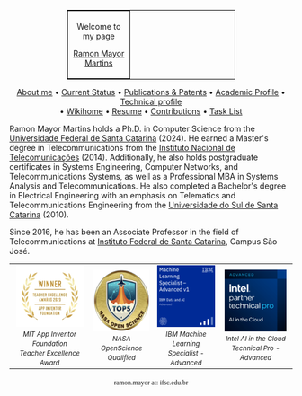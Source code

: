 <table border="1" cellpadding="5" cellspacing="0" style="border-collapse: collapse; border: 1px solid black; width: 300px; margin-left: auto; margin-right: auto;">
  <tr>
    <td style="border: 1px solid black; padding: 5px; width: 100px;">
      <p style="text-align: center;">Welcome to my page</p>
      <p style="text-align: center;"><a href="https://rmayormartins.github.io/" target="_blank">Ramon Mayor Martins</a></p>
    </td>
  </tr>
</table>

<p align="center">
 <a href="about.html">About me</a> •
 <a href="current.html">Current Status</a> •
 <a href="publications.html">Publications & Patents</a> • 
 <a href="academic.html">Academic Profile</a> •
<a href="technicalprofile.html">Technical profile</a><br> •
<a href="https://wiki.sj.ifsc.edu.br/index.php/Ramon_Mayor_Martins" target="_blank">Wikihome</a> •
<a href="http://lattes.cnpq.br/6289204315531991" target="_blank">Resume</a> •
 <a href="contributions.html">Contributions</a> • 
 <a href="tasklist.html">Task List</a>
</p>

Ramon Mayor Martins holds a Ph.D. in Computer Science from the [Universidade Federal de Santa Catarina](https://ufsc.br) (2024). He earned a Master's degree in Telecommunications from the [Instituto Nacional de Telecomunicações](https://www.inatel.br) (2014). Additionally, he also holds postgraduate certificates in Systems Engineering, Computer Networks, and Telecommunications Systems, as well as a Professional MBA in Systems Analysis and Telecommunications. He also completed a Bachelor's degree in Electrical Engineering with an emphasis on Telematics and Telecommunications Engineering from the [Universidade do Sul de Santa Catarina](https://www.unisul.br) (2010). 

Since 2016, he has been an Associate Professor in the field of Telecommunications at [Instituto Federal de Santa Catarina](https://www.ifsc.edu.br/), Campus São José.

<table>
  <tr>
    <td align="center"><img width="120" height="110" src="2023_Teacher_Excellence_Awards_Badge.jpg"><br><small><i>MIT App Inventor Foundation<br>Teacher Excellence Award</i></small></td>
    <td align="center"><img width="110" height="110" src="nasa-open-science.png"><br><small><i>NASA OpenScience<br>Qualified</i></small></td>
    <td align="center"><img width="110" height="110" src="ibm-machine-learning-specialist-advanced.png"><br><small><i>IBM Machine Learning<br>Specialist - Advanced</i></small></td>
    <td align="center"><img width="110" height="110" src="ai-in-the-cloud.png"><br><small><i>Intel AI in the Cloud<br>Technical Pro - Advanced</i></small></td>
  </tr>
</table>

<p align="center">
  <code style="font-family: Consolas;">ramon.mayor at: ifsc.edu.br</code>
</p>

